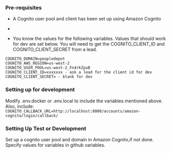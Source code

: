 ### Pre-requisites
- A Cognito user pool and client has been set up using Amazon Cognito
- 

- You know the values for the following variables.  Values that should work for dev are set below.  You will need to get the COGNITO_CLIENT_ID and COGNITO_CLIENT_SECRET from a lead.
```
COGNITO_DOMAIN=peopledepot
COGNITO_AWS_REGION=us-west-2
COGNITO_USER_POOL=us-west-2_Fn4rkZpuB
COGNITO_CLIENT_ID=xxxxxxx - ask a lead for the client id for dev
COGNITO_CLIENT_SECRET= - blank for dev
```

### Setting up for development
Modify .env.docker or .env.local to include the variables mentioned above.  Also, include: `COGNITO_CALLBACK_URL=http://localhost:8000/accounts/amazon-cognito/login/callback/`

### Setting Up Test or Development
Set up a cognito user pool and domain in Amazon Cognito,if not done.  Specify values for variables in github variables.
